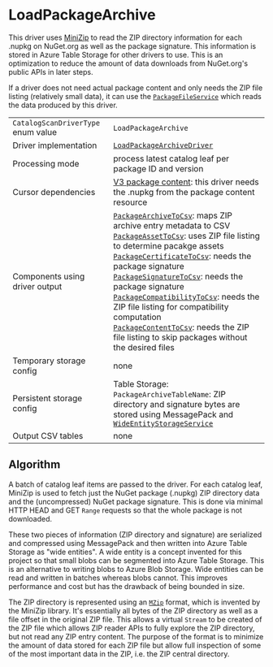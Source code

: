 # LoadPackageArchive

This driver uses [MiniZip](https://www.nuget.org/packages/Knapcode.MiniZip) to read the ZIP directory information for each .nupkg on NuGet.org as well as the package signature. This information is stored in Azure Table Storage for other drivers to use. This is an optimization to reduce the amount of data downloads from NuGet.org's public APIs in later steps.

If a driver does not need actual package content and only needs the ZIP file listing (relatively small data), it can use the [`PackageFileService`](../../src/Logic/Storage/PackageFileService.cs) which reads the data produced by this driver.

|                                    |                                                                                                                                                                                                                                                                                                                                                                                                                                                                                                                                                                                                                                    |
| ---------------------------------- | ---------------------------------------------------------------------------------------------------------------------------------------------------------------------------------------------------------------------------------------------------------------------------------------------------------------------------------------------------------------------------------------------------------------------------------------------------------------------------------------------------------------------------------------------------------------------------------------------------------------------------------- |
| `CatalogScanDriverType` enum value | `LoadPackageArchive`                                                                                                                                                                                                                                                                                                                                                                                                                                                                                                                                                                                                               |
| Driver implementation              | [`LoadPackageArchiveDriver`](../../src/Worker.Logic/CatalogScan/Drivers/LoadPackageArchive/LoadPackageArchiveDriver.cs)                                                                                                                                                                                                                                                                                                                                                                                                                                                                                                            |
| Processing mode                    | process latest catalog leaf per package ID and version                                                                                                                                                                                                                                                                                                                                                                                                                                                                                                                                                                             |
| Cursor dependencies                | [V3 package content](https://learn.microsoft.com/en-us/nuget/api/package-base-address-resource): this driver needs the .nupkg from the package content resource                                                                                                                                                                                                                                                                                                                                                                                                                                                                    |
| Components using driver output     | [`PackageArchiveToCsv`](PackageArchiveToCsv.md): maps ZIP archive entry metadata to CSV<br />[`PackageAssetToCsv`](PackageAssetToCsv.md): uses ZIP file listing to determine pacakge assets<br />[`PackageCertificateToCsv`](PackageCertificateToCsv.md): needs the package signature<br />[`PackageSignatureToCsv`](PackageSignatureToCsv.md): needs the package signature<br />[`PackageCompatibilityToCsv`](PackageCompatibilityToCsv.md): needs the ZIP file listing for compatibility computation<br />[`PackageContentToCsv`](PackageContentToCsv.md): needs the ZIP file listing to skip packages without the desired files |
| Temporary storage config           | none                                                                                                                                                                                                                                                                                                                                                                                                                                                                                                                                                                                                                               |
| Persistent storage config          | Table Storage:<br />`PackageArchiveTableName`: ZIP directory and signature bytes are stored using MessagePack and [`WideEntityStorageService`](../../src/Logic/WideEntities/WideEntityService.cs)                                                                                                                                                                                                                                                                                                                                                                                                                                  |
| Output CSV tables                  | none                                                                                                                                                                                                                                                                                                                                                                                                                                                                                                                                                                                                                               |

## Algorithm

A batch of catalog leaf items are passed to the driver. For each catalog leaf, MiniZip is used to fetch just the NuGet package (.nupkg) ZIP directory data and the (uncompressed) NuGet package signature. This is done via minimal HTTP HEAD and GET `Range` requests so that the whole package is not downloaded.

These two pieces of information (ZIP directory and signature) are serialized and compressed using MessagePack and then written into Azure Table Storage as "wide entities". A wide entity is a concept invented for this project so that small blobs can be segmented into Azure Table Storage. This is an alternative to writing blobs to Azure Blob Storage. Wide entities can be read and written in batches whereas blobs cannot. This improves performance and cost but has the drawback of being bounded in size.

The ZIP directory is represented using an [`MZip`](https://github.com/joelverhagen/MiniZip/blob/main/MiniZip/MZip/MZipFormat.cs) format, which is invented by the MiniZip library. It's essentially all bytes of the ZIP directory as well as a file offset in the original ZIP file. This allows a virtual `Stream` to be created of the ZIP file which allows ZIP reader APIs to fully explore the ZIP directory, but not read any ZIP entry content. The purpose of the format is to minimize the amount of data stored for each ZIP file but allow full inspection of some of the most important data in the ZIP, i.e. the ZIP central directory.
